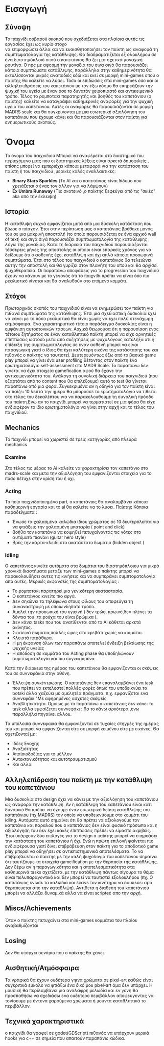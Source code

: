 # Εισαγωγή  #

## Σύνοψη ##

Το παιχνίδι  σοβαρού σκοπού που σχεδιάζεται στα πλαίσια αυτής τις εργασίας έχει ως κυρίο στοχο  
να επιμορφώσει άλλα και να ευαισθητοποιήσει τον παίκτη ως αναφορά τη συμπτωματολογία της κατάθλιψης.
Θα διαδραματίζεται εξ ολοκλήρου σε ένα διαστημόπλοιό οπού ο καπετάνιος θα ζει μια σχετικά μοναχική 
ρουτίνα.
Ο npc με αφορμή την μοναξιά του σιγα σιγά θα παρουσιάζει κάποια συμπτώματα κατάθλιψης,
παράλληλα στην καθημερινότητα θα εκτυλίσσονται μικρές αναποδιές εδώ και εκεί σε μορφή mini-games 
οπού ο παίκτης θα καλείτε να λύσει. 
Τόσο οι επιδώσεις στα mini-games όσο και οι αλληλεπιδράσεις του καπετάνιου με τον έξω κόσμο 
θα επηρεάζουν την ψυχική του υγεία με έναν όσο το δυνατόν χειροπιαστό και αντικειμενικό τρόπο.
Τέλος το ρομποτακι παρατηρητής και βοηθός του καπετάνιου (ο παίκτης) καλείτε να καταγράψει 
καθημερινές αναφορές για την ψυχική υγεία του καπετάνιου.
Αυτές οι αναφορές θα παρουσιάζονται σε μορφή MADRS scale και θα συγκρίνονται με μια εσωτερική
αξιολόγηση του καπετάνιου που έχουμε κάνει και θα παρουσιάζονται στον παίκτη για
ενημερωτικούς σκοπούς.

#  Όνομα  #

Το όνομα του παιχνιδιού Μπορεί να αναφέρεται στο διαστημικό του περιεχόμενο 
μιας που οι διαστημικές λέξεις είναι αρκετά δημοφιλείς , επίσης μπορεί να εμπεριέχει κάποια
μεταφορά για την κατάσταση του παίκτη ή του παιχνιδιού ,μερικές καλές εναλλακτικές:

- **Binary Stars Sparkles** (Το AI και ο καπετάνιος είναι δίδυμο που χρειάζεται ο ένας τον άλλον για να λάμψουν)
- **Ex Umbra Runaway** (Πιο σκοτεινό ,ο παίκτης ξεφεύγει από τις "σκιές" aka από την έκλειψη)

## Ιστορία  ##

Η κατάθλιψη συχνά εμφανίζεται μετά από μια δύσκολη κατάσταση που βίωσε ο πάσχον.
Έτσι στην περίπτωση μας ο καπετάνιος βρέθηκε μονός του σε μια μακρινή αποστολή (το οποίο 
παρουσιάζεται σε ένα αρχικό wall of text) 
και σιγά σιγά παρουσιάζει συμπτωματολογία της κατάθλιψης λόγω της μοναξιάς.
Κατά τη διάρκεια του παιχνιδιού παρουσιάζονται τέσσερεις μήνες της αποστολής οι οποίοι είναι 
επαρκείς χρόνος για να δείξουμε ότι ο ασθενής έχει 
κατάθλιψη και όχι απλά κάποια προσωρινά συμπτώματα.
Έτσι στο τέλος του παιχνιδιού ο καπετάνιος θα τελειώνει αυτήν την αποστολή και θα γυρίζει στον 
πλανήτη του οπού και θα αρχίσει ψυχοθεραπεία.
Οι παραπάνω αποφάσεις για το progression του παιχνιδιού έχουν να κάνουν με το γεγονός ότι το 
παιχνίδι πρέπει να είναι όσο πιο ρεαλιστικό γίνεται και θα αναλυθούν στο επόμενο κομμάτι.

## Στόχοι  ##
 Πρωταρχικός σκοπός του παιχνιδιού είναι να ενημερώσει τον παίκτη για πιθανά συμπτώματα της κατάθλιψης.
 Έτσι μια σχεδιαστική δυσκολία έχει να κάνει με το πόσο ρεαλιστικά θα είναι χωρίς να έχει πολύ στενάχωρη ατμόσφαιρα.
 Ένα χαρακτηριστικό τέτοιο παράδειγμα δυσκολίας είναι η εμφάνιση αυτοκτονικών τάσεων.
 Αρχικά θεωρούσα ότι η παρουσίαση ενός τέτοιου ζητήματος σε έναν καταθλιπτικό παίκτη μπορεί να είχε αρνητικές επιπτώσεις ωστόσο 
 μετά από συζητήσεις με ψυχολόγους κατέληξα ότι η επίδειξη  της συμπτωματολογίας σε έναν ασθενή 
 μπορεί να είναι παραγωγική γιατί ο ίδιος θα έχει καλύτερη εικόνα της 
 κατάστασης του και πιθανός ο παίκτης να ταυτιστεί.
 Δευτερευόντως έξω από το βασικό game play μπορεί να γίνει ένα user profiling θέτοντας στον παίκτη ένα ερωτηματολόγιο self-assessment στο MADR Scale.
 Το παραπάνω δεν γίνεται να έχει στοιχεία gamefication αφού θα έχανε την αντικειμενικότητα του.
 Ανάλογα τη συνολική διάρκεια του παιχνιδιού (που εξαρτάται από το content που θα επιλέξουμε) αυτό το test θα γίνεται παραπάνω από μια φορά.
 Συγκεκριμένα αν η οδηγία για τον παίκτη είναι να παίζει 10 λεπτά την ημέρα θα μπορούσε το ερωτηματολόγιο να τίθεται στο τέλος του δεκαλέπτου για να παρακολουθούμε
 τη συνολική πρόοδο του παίκτη.Ενώ αν το παιχνίδι μπορεί να τερματιστεί σε μια φόρα θα είχε ενδιαφέρον το ίδιο ερωτηματολόγιο να γίνει στην αρχή και το τέλος του
 παιχνιδιού.

## Mechanics ##

Το παιχνίδι μπορεί να χωριστεί σε τρεις κατηγορίες από πλευρά mechanics

### Examine ###

Στο τέλος τις μέρας το Ai καλείτε να χαρακτηρίσει τον καπετάνιο στο madrs-scale και μετα την 
αξιολόγηση του εμφανίζονται στοιχεία για το πόσο πέτυχε στην κρίση του ή οχι.


### Acting  ###

Το ποίο παιχνιδοποιημένο part, ο καπετάνιος θα αναλαμβάνει κάποια καθημερινή εργασία και το ai θα καλείτε να το λύσει.
Παίκτης
Κάποια παραδείγματα :

* Ένωσε τα χαλασμένα καλώδια ίδιου χρώματος σε 10 δευτερόλεπτα για να φτιάξεις την χαλασμένη μπαταρία ( point and click)
* Βοήθα τον καπετάνιο να κοιμηθεί πετυχαίνοντας τις νότες στο αυτόματο πιανάκι (guitar hero style)
* Βρές την κάρτα-κλειδί στο ακατάστατο δωμάτιο (hidden object )

### Idling  ###

Ο καπετάνιος κινείτε αυτόματα στα δωμάτια του διαστημόπλοιου για μικρά χρονικά διαστήματα μεταξυ των mini-games  ο παίκτης μπορεί να παρακολουθήσει αυτες τις 
    κινήσεις και να συμπεράνει συμπτοματολογία απο αυτές.
Μερικές εκφανσείς της συμπτοματολογίας :  

- Το ρομποτακι παρατηρεί μια γενικότερη ακαταστασία.
- Ο καπετάνιος κινείτε πιο αργά. 
- Δεν σηκώνει τα τηλέφωνα στους φίλους του αποφεύγει τη συναναστροφή με οποιωνδήποτε τρόπο.
- Αμελεί την προσωπική του υγιεινή ( δεν τρώει πρωινό,δεν πλένει τα δόντια του ,τα ρούχα του είναι βρώμικα ).
- Δεν κάνει tasks που του ανατίθενται από το AΙ  κάθεται αρκετά ακίνητος.
- Σκοτεινά δωμάτια,πολλές ώρες στο κρεβάτι χωρίς να κοιμάται.
- Κλειστά παράθυρα.
- Η μη έκφανση όλων των παραπάνω αποτελεί ένδειξη βελτίωσης της ψυχικής υγείας
- Η απόδοση σε κομμάτια του Acting phase  θα υποδηλώνουν  συμπτωματολογία και πιο συγκεκριμένα

Κατά την διάρκεια της ημέρας του καπετάνιου θα εμφανίζονται οι σκέψεις του σε συννεφάκια στην οθόνη.

- Έλλειψη συγκέντρωσης. Ο καπετάνιος δεν επαναλαμβάνει ένα task που πρέπει να εκτελεστεί πολλές φορές όπως του υποδεικνύει το botaki
άλλα χαζεύει με αμελητέα πράγματα. π.χ. εμφανίζεται ενα συννεφάκι "Με αφηρημένες ασχετες σκέψείς
- Αναβλητικότητα. Ομοίως με το παραπάνω ο καπετάνιος δεν κάνει το task αλλα εμφαίζεται συννεφάκι : θα το κάνω αργότερα ,ενω παραλλήλα πηγαίνει αλλου.

Τα υπόλοιπα συννεφακια θα εμφανίζονταί σε τυχαίες στηγμές της ημέρας του και μπορεί να εμφανίζονται είτε σε μορφή κειμένου είτε με εικόνες.
Θα σχετιζονταί με :

- Ιδέες Ενοχης
- Αναξιότητας
- Απαίσιοδοξίας για το μέλλον
- Αυτοκτονικότητας και αυτοτραυματισμού
- Και αλλα
## Αλληλεπίδραση του παίκτη με την κατάθλιψη του καπετάνιου ##

Μια δυσκολία στο design έχει να κάνει με την αξιολόγηση του καπετάνιου ως αναφορά την κατάθλιψη.
Αν η κατάθλιψη του καπετάνιου είναι κάτι δυναμικό
θα πρέπει να έχουμε έναν εσωτερικό δείκτη κατάθλιψης του καπετάνιου (πχ MADRS) τον οποίο να υποδεικνύουμε στο κομμάτι του idling.
Αυτόματα αυτό σημαίνει ότι θα πρέπει να αξιολογούμε τον καπετάνιο και παραλού που ο καπετάνιος δεν είναι φυσικό πρόσωπο και η αξιολόγηση του δεν 
έχει κακές επιπτώσεις πρέπει να είμαστε ακριβείς.
Έτσι υπάρχουν δύο επιλογές για το design ο παίκτης μπορεί να επηρεάσει την κατάσταση του καπετάνιου ή όχι.
Ενώ η πρώτη επιλογή φαίνεται πιο ενδιαφέρουσα γιατί δίνει επιβράβευση στον παίκτη για το αποδοτικό game play  μπορεί να οδηγήσει σε αντιεπιστημονικά αποτελέσματα.
Το να επιβραβεύεται ο παίκτης με την καλή ψυχολογία του καπετάνιου σημαίνει ότι ταυτίζουμε τα στοιχεία gameification με την θεραπεία της κατάθλιψης.
Δεν ξέρω αν η παραγωγικότητα και η αποτελεσματικότητα στα καθημερινά tasks σχετίζεται με την κατάθλιψη πάντως σίγουρα το θέμα είναι πολυπαραγοντικό και δεν μπορεί 
να ταυτιστεί εξολοκλήρου (πχ. Ο καπετάνιος ένωσε τα καλώδια και έκανε τον κινητήρα να δουλεύει  αρα θεραπευεται απο την καταθλιψη).
Αντιθετα η διαθεση του καπετάνιου μπορέι να αλλάζει δυναμικά αλλα να είναι scripted  απο την αρχή.
## Miscs/Achievements ##

Όταν ο παίκτης πετυχαίνει στα mini-games κομμάτια του πλοίου αναβαθμίζονται 

## Losing  ##
Δεν θα υπάρχει σενάριο που ο παίκτης θα χάνει.

## Αισθητική/Ατμόσφαιρα ##

Τα γραφικά θα έχουν ουδέτερα γηινα χρώματα σε pixel-art καθώς είναι συγκριτικά  εύκολο να φτιάξω ένα δικό μου pixel-art άμα δεν υπάρχει.
Η μουσική θα περιλαμβάνει μια ανάλαφρη μελωδία και εν γένη θα προσπαθήσω να σχεδιάσω ενα ουδέτερο περιβάλλον αποφευγοντας να τονίσουμε με έντονα χαρούμενα χρώματα ή μουντα καταθλιπτικά το περιβάλλον.

## Τεχνικά χαρακτηριστικά ##
 
ο παιχνίδι θα γραφεί σε godot(GDScript) πιθανός να υπάρχουν μερικά hooks για c++ σε σημεία που απαιτούν παραπάνω κώδικα.
